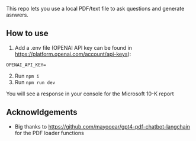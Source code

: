 This repo lets you use a local PDF/text file to ask questions and generate asnwers.

## How to use

1. Add a .env file (OPENAI API key can be found in https://platform.openai.com/account/api-keys):

```
OPENAI_API_KEY=
```

2. Run `npm i`
3. Run `npm run dev`

You will see a response in your console for the Microsoft 10-K report

## Acknowldgements

- Big thanks to https://github.com/mayooear/gpt4-pdf-chatbot-langchain for the PDF loader functions
